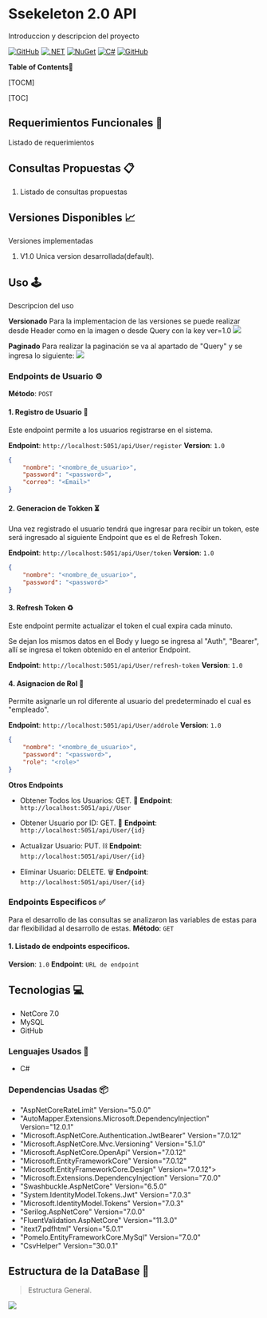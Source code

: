 # Ssekeleton 2.0 API

Introduccion y descripcion del proyecto


[![GitHub](https://badgen.net/badge/icon/github?icon=github&label)](https://github.com)
[![.NET](https://img.shields.io/badge/--512BD4?logo=.net&logoColor=ffffff)](https://dotnet.microsoft.com/)
[![NuGet](https://badgen.net/badge/icon/nuget?icon=nuget&label)](https://https://nuget.org/)
[![C#](https://img.shields.io/badge/C%23-239120?style=for-the-badge&logo=c-sharp&logoColor=white)](https://learn.microsoft.com/es-es/dotnet/csharp/)
[![GitHub](https://img.shields.io/badge/MySQL-005C84?style=for-the-badge&logo=mysql&logoColor=white)](https://www.mysql.com/)

**Table of Contents**📑

[TOCM]

[TOC]

## Requerimientos Funcionales 🌟

Listado de requerimientos

## Consultas Propuestas 📋

1. Listado de consultas propuestas

## Versiones Disponibles 📈
Versiones implementadas

1. V1.0
    Unica version desarrollada(default).



## Uso 🕹

Descripcion del uso

**Versionado**
Para la implementacion de las versiones se puede realizar desde Header como en la imagen o desde Query con la key ver=1.0
![](./Readme_Img/V1.1.png.png)


**Paginado**
Para realizar la paginación se va al apartado de "Query" y se ingresa lo siguiente:
![](./Readme_Img/paginado.png.png)


### Endpoints de Usuario ⚙️
**Método**: `POST`

#### 1. Registro de Usuario 🎉
Este endpoint permite a los usuarios registrarse en el sistema.

**Endpoint**: `http://localhost:5051/api/User/register`
**Version**: `1.0`
```JSON
{
    "nombre": "<nombre_de_usuario>",
    "password": "<password>",
    "correo": "<Email>"
}

```

#### 2. Generacion de Tokken ⏳
Una vez registrado el usuario tendrá que ingresar para recibir un token, este será ingresado al siguiente Endpoint que es el de Refresh Token.

**Endpoint**: `http://localhost:5051/api/User/token`
**Version**: `1.0`
```JSON
{
    "nombre": "<nombre_de_usuario>",
    "password": "<password>"
}
```

####  3. Refresh Token ♻️
Este endpoint permite actualizar el token el cual expira cada minuto.

Se dejan los mismos datos en el Body y luego se ingresa al "Auth", "Bearer", allí se ingresa el token obtenido en el anterior Endpoint.

**Endpoint**: `http://localhost:5051/api/User/refresh-token`
**Version**: `1.0`

#### 4. Asignacion de Rol 📜
Permite asignarle un rol diferente al usuario del predeterminado el cual es "empleado".

**Endpoint**: `http://localhost:5051/api/User/addrole`
**Version**: `1.0`

```JSON
{
    "nombre": "<nombre_de_usuario>",
    "password": "<password>",
    "role": "<role>"
}
```

**Otros Endpoints**

- Obtener Todos los Usuarios: GET. 🧲
**Endpoint**: `http://localhost:5051/api//User`

- Obtener Usuario por ID: GET. 🧲
**Endpoint**: `http://localhost:5051/api/User/{id}`

- Actualizar Usuario: PUT. ⛓
**Endpoint**: `http://localhost:5051/api/User/{id}`

- Eliminar Usuario: DELETE. 🗑
**Endpoint**: `http://localhost:5051/api/User/{id}`


### Endpoints Especificos ✅
Para el desarrollo de las consultas se analizaron las variables de estas para dar flexibilidad al desarrollo de estas.
**Método**: `GET`


#### 1. Listado de endpoints especificos.
**Version**: `1.0`
**Endpoint**: `URL de endpoint`



## Tecnologias 💻

-   NetCore 7.0
-   MySQL
-   GitHub

### Lenguajes Usados 💬

-   C#

### Dependencias Usadas 📦

-   "AspNetCoreRateLimit" Version="5.0.0"
-   "AutoMapper.Extensions.Microsoft.DependencyInjection" Version="12.0.1"
-   "Microsoft.AspNetCore.Authentication.JwtBearer" Version="7.0.12"
-   "Microsoft.AspNetCore.Mvc.Versioning" Version="5.1.0"
-   "Microsoft.AspNetCore.OpenApi" Version="7.0.12"
-   "Microsoft.EntityFrameworkCore" Version="7.0.12"
-   "Microsoft.EntityFrameworkCore.Design" Version="7.0.12">
-   "Microsoft.Extensions.DependencyInjection" Version="7.0.0"
-   "Swashbuckle.AspNetCore" Version="6.5.0"
-   "System.IdentityModel.Tokens.Jwt" Version="7.0.3"
-   "Microsoft.IdentityModel.Tokens" Version="7.0.3"
-   "Serilog.AspNetCore" Version="7.0.0"
-   "FluentValidation.AspNetCore" Version="11.3.0"
-   "itext7.pdfhtml" Version="5.0.1"
-   "Pomelo.EntityFrameworkCore.MySql" Version="7.0.0"
-   "CsvHelper" Version="30.0.1"

## Estructura de la DataBase 🧱

> Estructura General.

![](./Readme_Img/DB-structure.png)